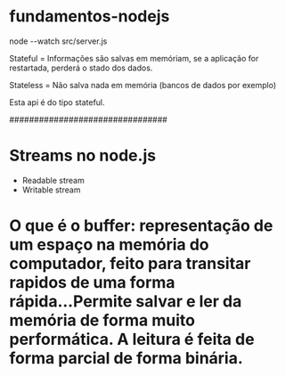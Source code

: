 # fundamentos-nodejs

node --watch src/server.js


Stateful = Informações são salvas em memóriam, se a aplicação for restartada, perderá o stado dos dados.

Stateless = Não salva nada em memória (bancos de dados por exemplo)

Esta api é do tipo stateful.

################################

# Streams no node.js

- Readable stream
- Writable stream

# O que é o buffer: representação de um espaço na memória do computador, feito para transitar rapidos de uma forma rápida...Permite salvar e ler da memória de forma muito performática. A leitura é feita de forma parcial de forma binária.